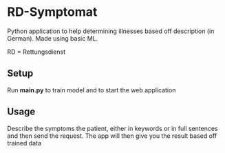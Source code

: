 # RD-Symptomat
Python application to help determining illnesses based off description (in German). Made using basic ML.

RD = Rettungsdienst

## Setup
Run **main.py** to train model and to start the web application

## Usage
Describe the symptoms the patient, either in keywords or in full sentences and then send the request.
The app will then give you the result based off trained data
